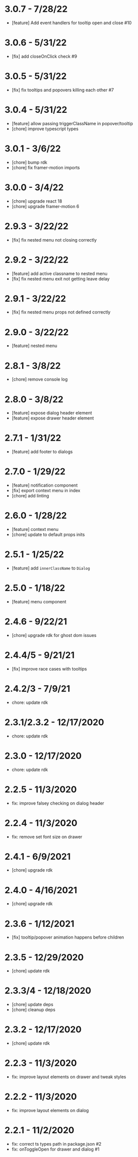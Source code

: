 # 3.0.7 - 7/28/22
- [feature] Add event handlers for tooltip open and close #10

# 3.0.6 - 5/31/22
- [fix] add closeOnClick check #9

# 3.0.5 - 5/31/22
- [fix] fix tooltips and popovers killing each other #7

# 3.0.4 - 5/31/22
- [feature] allow passing triggerClassName in popover/tooltip
- [chore] improve typescript types

# 3.0.1 - 3/6/22
- [chore] bump rdk
- [chore] fix framer-motion imports

# 3.0.0 - 3/4/22
- [chore] upgrade react 18
- [chore] upgrade framer-motion 6

# 2.9.3 - 3/22/22
- [fix] fix nested menu not closing correctly

# 2.9.2 - 3/22/22
- [feature] add active classname to nested menu
- [fix] fix nested menu exit not getting leave delay

# 2.9.1 - 3/22/22
- [fix] fix nested menu props not defined correctly

# 2.9.0 - 3/22/22
- [feature] nested menu

# 2.8.1 - 3/8/22
- [chore] remove console log

# 2.8.0 - 3/8/22
- [feature] expose dialog header element
- [feature] expose drawer header element

# 2.7.1 - 1/31/22
- [feature] add footer to dialogs

# 2.7.0 - 1/29/22
- [feature] notification component
- [fix] export context menu in index
- [chore] add linting

# 2.6.0 - 1/28/22
- [feature] context menu
- [chore] update to default props inits

# 2.5.1 - 1/25/22
- [feature] add `innerClassName` to `Dialog`

# 2.5.0 - 1/18/22
- [feature] menu component

# 2.4.6 - 9/22/21
- [chore] upgrade rdk for ghost dom issues

# 2.4.4/5 - 9/21/21
- [fix] improve race cases with tooltips

# 2.4.2/3 - 7/9/21
- chore: update rdk

# 2.3.1/2.3.2 - 12/17/2020
- chore: update rdk

# 2.3.0 - 12/17/2020
- chore: update rdk

# 2.2.5 - 11/3/2020 
- fix: improve falsey checking on dialog header

# 2.2.4 - 11/3/2020 
- fix: remove set font size on drawer

# 2.4.1 - 6/9/2021
- [chore] upgrade rdk

# 2.4.0 - 4/16/2021
- [chore] upgrade rdk

# 2.3.6 - 1/12/2021
- [fix] tooltip/popover animation happens before children

# 2.3.5 - 12/29/2020
- [chore] update rdk

# 2.3.3/4 - 12/18/2020
- [chore] update deps
- [chore] cleanup deps

# 2.3.2 - 12/17/2020
- [chore] update rdk

# 2.2.3 - 11/3/2020 
- fix: improve layout elements on drawer and tweak styles

# 2.2.2 - 11/3/2020 
- fix: improve layout elements on dialog

# 2.2.1 - 11/2/2020 
- fix: correct ts types path in package.json #2
- fix: onToggleOpen for drawer and dialog #1

